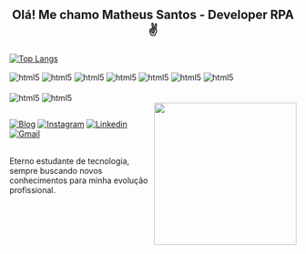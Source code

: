 ## <p align="center"> Olá! Me chamo Matheus Santos - Developer RPA ✌ </p>

[![Top Langs](https://github-readme-stats.vercel.app/api/top-langs/?username=matheushermes&layout=compact&theme=github_dark)](https://github.com/matheushermes)

<div style="display: inline-block">
    <img align="center" alt="html5" src="https://img.shields.io/badge/HTML5-E34F26?style=for-the-badge&logo=html5&logoColor=white">
    <img align="center" alt="html5" src="https://img.shields.io/badge/CSS3-1572B6?style=for-the-badge&logo=css3&logoColor=white">
    <img align="center" alt="html5" src="https://img.shields.io/badge/JavaScript-F7DF1E?style=for-the-badge&logo=javascript&logoColor=black">
    <img align="center" alt="html5" src="https://img.shields.io/badge/Go-00ADD8?style=for-the-badge&logo=go&logoColor=white">
    <img align="center" alt="html5" src="https://img.shields.io/badge/.NET-5C2D91?style=for-the-badge&logo=.net&logoColor=white">
    <img align="center" alt="html5" src="https://img.shields.io/badge/MySQL-00000F?style=for-the-badge&logo=mysql&logoColor=white">
    <img align="center" alt="html5" src="https://img.shields.io/badge/Firebase-039BE5?style=for-the-badge&logo=Firebase&logoColor=white">
    </br>
    </br>
    <img align="center" alt="html5" src="https://img.shields.io/badge/-Automation%20Anywhere-FF8C00?&logo=Probot&labelColor=2e3440&style=for-the-badge&logoColor=FF8C00">
    <img align="center" alt="html5" src="https://img.shields.io/badge/-UiPath-1E90FF?&logo=Probot&labelColor=2e3440&style=for-the-badge&logoColor=1E90FF">
</div>

<img src="https://i.ibb.co/K5Gbn4T/ellipse-logo.png" min-width="250px" max-width="250px" width="250px" align="right" /> 

## 

[![Blog](https://img.shields.io/website?label=THProgramador.com&style=for-the-badge&url=https://thprogramador.com/)](https://thprogramador.com/bio/)
[![Instagram](https://img.shields.io/badge/Instagram-E4405F?style=for-the-badge&logo=instagram&logoColor=white)](https://www.instagram.com/thprogramador/)
[![Linkedin](https://img.shields.io/badge/LinkedIn-0077B5?style=for-the-badge&logo=linkedin&logoColor=white
)](https://www.linkedin.com/in/matheushermes/)
[![Gmail](https://img.shields.io/badge/Gmail-D14836?style=for-the-badge&logo=gmail&logoColor=white
)](mailto:contato@thprogramador.com)

</br>
Eterno estudante de tecnologia, sempre buscando novos conhecimentos para minha evolução profissional.
